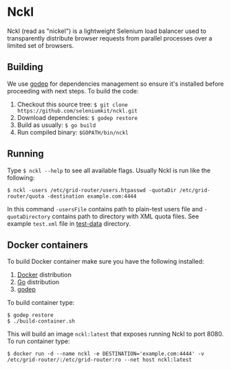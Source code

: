 # Nckl
Nckl (read as "nickel") is a lightweight Selenium load balancer used to transparently distribute browser requests from parallel processes over a limited set of browsers.

## Building
We use [godep](https://github.com/tools/godep) for dependencies management so ensure it's installed before proceeding with next steps. To build the code:

1. Checkout this source tree: ```$ git clone https://github.com/seleniumkit/nckl.git```
2. Download dependencies: ```$ godep restore```
3. Build as usually: ```$ go build```
4. Run compiled binary: ```$GOPATH/bin/nckl```

## Running
Type ```$ nckl --help``` to see all available flags. Usually Nckl is run like the following:
```
$ nckl -users /etc/grid-router/users.htpasswd -quotaDir /etc/grid-router/quota -destination example.com:4444
```
In this command ```-usersFile``` contains path to plain-test users file and ```-quotaDirectory``` contains path to directory with XML quota files. See example ```test.xml``` file in [test-data](test-data) directory.

## Docker containers
To build Docker container make sure you have the following installed:

1. [Docker](http://docker.com/) distribution
2. [Go](http://golang.org/) distribution
3. [godep](https://github.com/tools/godep)

To build container type:
```
$ godep restore
$ ./build-container.sh
```
This will build an image ```nckl:latest``` that exposes running Nckl to port 8080.
To run container type:
```
$ docker run -d --name nckl -e DESTINATION='example.com:4444' -v /etc/grid-router/:/etc/grid-router:ro --net host nckl:latest
```
